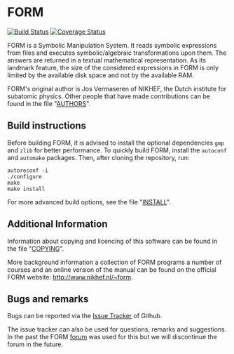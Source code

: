 FORM
====

[![Build Status](https://travis-ci.org/vermaseren/form.svg?branch=master)](https://travis-ci.org/vermaseren/form)
[![Coverage Status](https://coveralls.io/repos/github/vermaseren/form/badge.svg?branch=master)](https://coveralls.io/github/vermaseren/form?branch=master)

FORM is a Symbolic Manipulation System. It reads symbolic expressions from files
and executes symbolic/algebraic transformations upon them. The answers are
returned in a textual mathematical representation. As its landmark feature, the
size of the considered expressions in FORM is only limited by the available
disk space and not by the available RAM.

FORM's original author is Jos Vermaseren of NIKHEF, the Dutch institute for
subatomic physics. Other people that have made contributions can be found in the
file "[AUTHORS](AUTHORS)".


Build instructions
------------

Before building FORM, it is advised to install the optional dependencies `gmp`
and `zlib` for better performance. To quickly build FORM, install the `autoconf`
and `automake` packages. Then, after cloning the repository, run:

    autoreconf -i
    ./configure
    make
    make install

For more advanced build options, see the file "[INSTALL](INSTALL)".


Additional Information
----------------------

Information about copying and licencing of this software can be found in the
file "[COPYING](COPYING)".

More background information a collection of FORM
programs a number of courses and an online version of the manual can be 
found on the official FORM website: http://www.nikhef.nl/~form.


Bugs and remarks
----------------
Bugs can be reported via the
[Issue Tracker](https://github.com/vermaseren/form/issues) of Github.

The issue tracker can also be used for questions, remarks and suggestions. 
In the past the FORM [forum](http://www.nikhef.nl/~form/forum/) was used 
for this but we will discontinue the forum in the future.
